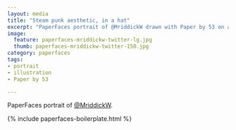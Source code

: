 ```yaml
---
layout: media
title: "Steam punk aesthetic, in a hat"
excerpt: "PaperFaces portrait of @MriddickW drawn with Paper by 53 on an iPad."
image: 
  feature: paperfaces-mriddickw-twitter-lg.jpg
  thumb: paperfaces-mriddickw-twitter-150.jpg
category: paperfaces
tags: 
- portrait
- illustration
- Paper by 53

---
```


PaperFaces portrait of [@MriddickW](http://twitter.com/MriddickW).

{% include paperfaces-boilerplate.html %}